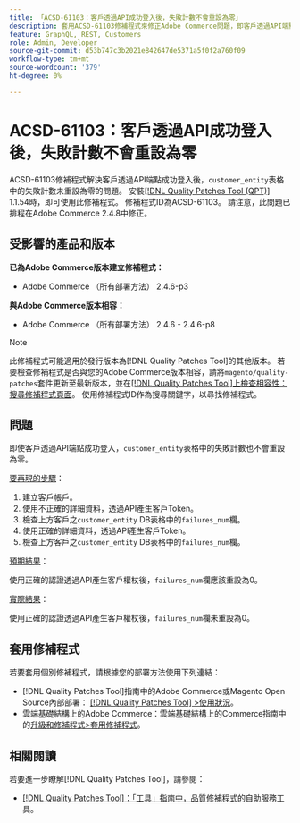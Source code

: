 ```yaml
---
title: 「ACSD-61103：客戶透過API成功登入後，失敗計數不會重設為零」
description: 套用ACSD-61103修補程式來修正Adobe Commerce問題，即客戶透過API端點成功登入後，「customer_entity」表格中的失敗計數未重設為零。
feature: GraphQL, REST, Customers
role: Admin, Developer
source-git-commit: d53b747c3b2021e842647de5371a5f0f2a760f09
workflow-type: tm+mt
source-wordcount: '379'
ht-degree: 0%

---
```



# ACSD-61103：客戶透過API成功登入後，失敗計數不會重設為零

ACSD-61103修補程式解決客戶透過API端點成功登入後，`customer_entity`表格中的失敗計數未重設為零的問題。 安裝[[!DNL Quality Patches Tool (QPT)]](/help/tools/quality-patches-tool/quality-patches-tool-to-self-serve-quality-patches.md) 1.1.54時，即可使用此修補程式。 修補程式ID為ACSD-61103。 請注意，此問題已排程在Adobe Commerce 2.4.8中修正。

## 受影響的產品和版本

**已為Adobe Commerce版本建立修補程式：**

* Adobe Commerce （所有部署方法） 2.4.6-p3

**與Adobe Commerce版本相容：**

* Adobe Commerce （所有部署方法） 2.4.6 - 2.4.6-p8

>[!NOTE]
>
>此修補程式可能適用於發行版本為[!DNL Quality Patches Tool]的其他版本。 若要檢查修補程式是否與您的Adobe Commerce版本相容，請將`magento/quality-patches`套件更新至最新版本，並在[[!DNL Quality Patches Tool]上檢查相容性：搜尋修補程式頁面](https://experienceleague.adobe.com/tools/commerce-quality-patches/index.html)。 使用修補程式ID作為搜尋關鍵字，以尋找修補程式。

## 問題

即使客戶透過API端點成功登入，`customer_entity`表格中的失敗計數也不會重設為零。

<u>要再現的步驟</u>：

1. 建立客戶帳戶。
1. 使用不正確的詳細資料，透過API產生客戶Token。
1. 檢查上方客戶之`customer_entity` DB表格中的`failures_num`欄。
1. 使用正確的詳細資料，透過API產生客戶Token。
1. 檢查上方客戶之`customer_entity` DB表格中的`failures_num`欄。

<u>預期結果</u>：

使用正確的認證透過API產生客戶權杖後，`failures_num`欄應該重設為0。

<u>實際結果</u>：

使用正確的認證透過API產生客戶權杖後，`failures_num`欄未重設為0。

## 套用修補程式

若要套用個別修補程式，請根據您的部署方法使用下列連結：

* [!DNL Quality Patches Tool]指南中的Adobe Commerce或Magento Open Source內部部署： [[!DNL Quality Patches Tool] >使用狀況](/help/tools/quality-patches-tool/usage.md)。
* 雲端基礎結構上的Adobe Commerce：雲端基礎結構上的Commerce指南中的[升級和修補程式>套用修補程式](https://experienceleague.adobe.com/docs/commerce-cloud-service/user-guide/develop/upgrade/apply-patches.html)。

## 相關閱讀

若要進一步瞭解[!DNL Quality Patches Tool]，請參閱：

* [[!DNL Quality Patches Tool]：「工具」指南中，品質修補程式](/help/tools/quality-patches-tool/quality-patches-tool-to-self-serve-quality-patches.md)的自助服務工具。

